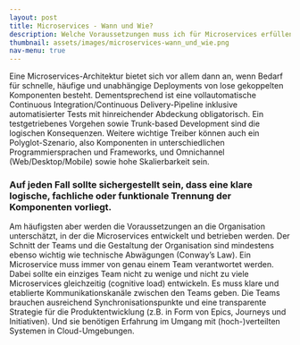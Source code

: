 ```yaml
---
layout: post
title: Microservices - Wann und Wie?
description: Welche Voraussetzungen muss ich für Microservices erfüllen?
thumbnail: assets/images/microservices-wann_und_wie.png
nav-menu: true
---
```


Eine Microservices-Architektur bietet sich vor allem dann an, wenn Bedarf für schnelle, häufige und unabhängige
Deployments von lose gekoppelten Komponenten besteht. Dementsprechend ist eine vollautomatische Continuous
Integration/Continuous Delivery-Pipeline inklusive automatisierter Tests mit hinreichender Abdeckung obligatorisch.
Ein testgetriebenes Vorgehen sowie Trunk-based Development sind die logischen Konsequenzen. Weitere wichtige Treiber
können auch ein Polyglot-Szenario, also Komponenten in unterschiedlichen Programmiersprachen und Frameworks, und
Omnichannel (Web/Desktop/Mobile) sowie hohe Skalierbarkeit sein.

### Auf jeden Fall sollte sichergestellt sein, dass eine klare logische, fachliche oder funktionale Trennung der Komponenten vorliegt.

Am häufigsten aber werden die Voraussetzungen an die Organisation unterschätzt, in der die Microservices entwickelt
und betrieben werden. Der Schnitt der Teams und die Gestaltung der Organisation sind mindestens ebenso wichtig wie
technische Abwägungen (Conway’s Law). Ein Microservice muss immer von genau einem Team verantwortet werden.
Dabei sollte ein einziges Team nicht zu wenige und nicht zu viele Microservices gleichzeitig (cognitive load) entwickeln.
Es muss klare und etablierte Kommunikationskanäle zwischen den Teams geben. Die Teams brauchen ausreichend
Synchronisationspunkte und eine transparente Strategie für die Produktentwicklung (z.B. in Form von Epics, Journeys und Initiativen).
Und sie benötigen Erfahrung im Umgang mit (hoch-)verteilten Systemen in Cloud-Umgebungen.
